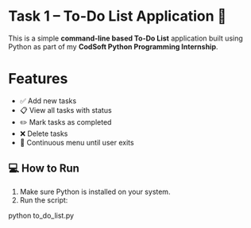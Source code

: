 # Task 1 – To-Do List Application 📝

This is a simple **command-line based To-Do List** application built using Python as part of my **CodSoft Python Programming Internship**.



#  Features

- ✅ Add new tasks
- 📋 View all tasks with status
- ✏️ Mark tasks as completed
- ❌ Delete tasks
- 🔁 Continuous menu until user exits



## 💻 How to Run

1. Make sure Python is installed on your system.
2. Run the script:

python to_do_list.py

